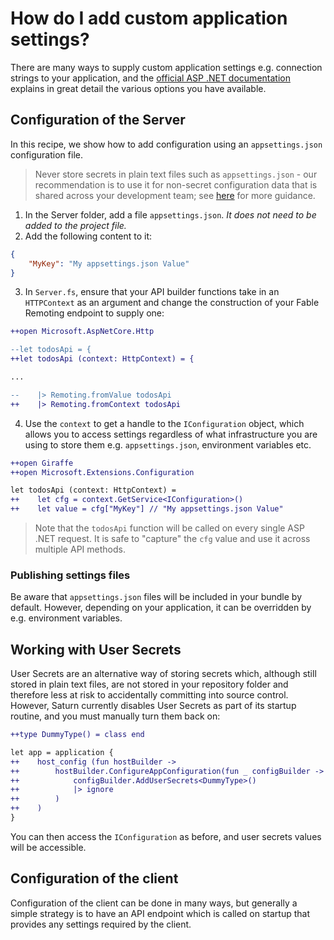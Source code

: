 # How do I add custom application settings?
There are many ways to supply custom application settings e.g. connection strings to your application, and the [official ASP .NET documentation](https://learn.microsoft.com/en-us/aspnet/core/fundamentals/configuration/?view=aspnetcore-8.0) explains in great detail the various options you have available.

## Configuration of the Server
In this recipe, we show how to add configuration using an `appsettings.json` configuration file.

> Never store secrets in plain text files such as `appsettings.json` - our recommendation is to use it for non-secret configuration data that is shared across your development team; see [here](https://learn.microsoft.com/en-us/aspnet/core/security/app-secrets?view=aspnetcore-8.0&tabs=windows) for more guidance.

1. In the Server folder, add a file `appsettings.json`. *It does not need to be added to the  project file.*
2. Add the following content to it:
```json
{
    "MyKey": "My appsettings.json Value"
}
```
3. In `Server.fs`, ensure that your API builder functions take in an `HTTPContext` as an argument and change the construction of your Fable Remoting endpoint to supply one:
```diff
++open Microsoft.AspNetCore.Http

--let todosApi = {
++let todosApi (context: HttpContext) = {

...

--    |> Remoting.fromValue todosApi
++    |> Remoting.fromContext todosApi
```
4. Use the `context` to get a handle to the `IConfiguration` object, which allows you to access settings regardless of what infrastructure you are using to store them e.g. `appsettings.json`, environment variables etc.
```diff
++open Giraffe
++open Microsoft.Extensions.Configuration

let todosApi (context: HttpContext) =
++    let cfg = context.GetService<IConfiguration>()
++    let value = cfg["MyKey"] // "My appsettings.json Value"
```
> Note that the `todosApi` function will be called on every single ASP .NET request. It is safe to "capture" the `cfg` value and use it across multiple API methods.

### Publishing settings files
Be aware that `appsettings.json` files will be included in your bundle by default. However, depending on your application, it can be overridden by e.g. environment variables.

## Working with User Secrets
User Secrets are an alternative way of storing secrets which, although still stored in plain text files, are not stored in your repository folder and therefore less at risk to accidentally committing into source control. However, Saturn currently disables User Secrets as part of its startup routine, and you must manually turn them back on:

```diff
++type DummyType() = class end

let app = application {
++    host_config (fun hostBuilder ->
++        hostBuilder.ConfigureAppConfiguration(fun _ configBuilder ->
++            configBuilder.AddUserSecrets<DummyType>()
++            |> ignore
++        )
++    )
}
```

You can then access the `IConfiguration` as before, and user secrets values will be accessible.

## Configuration of the client
Configuration of the client can be done in many ways, but generally a simple strategy is to have an API endpoint which is called on startup that provides any settings required by the client.